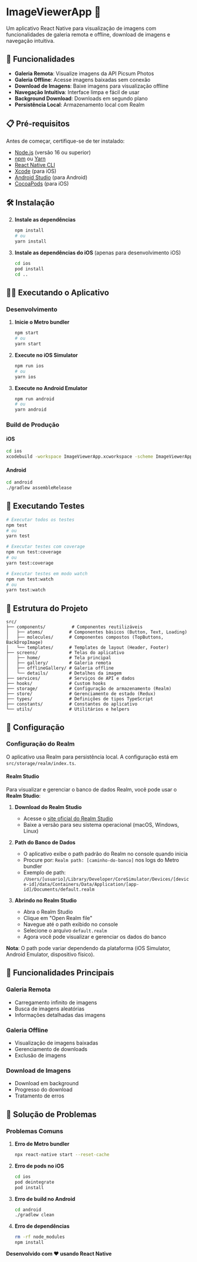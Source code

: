 # ImageViewerApp 📱

Um aplicativo React Native para visualização de imagens com funcionalidades de galeria remota e offline, download de imagens e navegação intuitiva.

## 🚀 Funcionalidades

- **Galeria Remota**: Visualize imagens da API Picsum Photos
- **Galeria Offline**: Acesse imagens baixadas sem conexão
- **Download de Imagens**: Baixe imagens para visualização offline
- **Navegação Intuitiva**: Interface limpa e fácil de usar
- **Background Download**: Downloads em segundo plano
- **Persistência Local**: Armazenamento local com Realm

## 📋 Pré-requisitos

Antes de começar, certifique-se de ter instalado:

- [Node.js](https://nodejs.org/) (versão 16 ou superior)
- [npm](https://www.npmjs.com/) ou [Yarn](https://yarnpkg.com/)
- [React Native CLI](https://reactnative.dev/docs/environment-setup)
- [Xcode](https://developer.apple.com/xcode/) (para iOS)
- [Android Studio](https://developer.android.com/studio) (para Android)
- [CocoaPods](https://cocoapods.org/) (para iOS)

## 🛠️ Instalação

2. **Instale as dependências**
   ```bash
   npm install
   # ou
   yarn install
   ```

3. **Instale as dependências do iOS** (apenas para desenvolvimento iOS)
   ```bash
   cd ios
   pod install
   cd ..
   ```

## 🏃‍♂️ Executando o Aplicativo

### Desenvolvimento

1. **Inicie o Metro bundler**
   ```bash
   npm start
   # ou
   yarn start
   ```

2. **Execute no iOS Simulator**
   ```bash
   npm run ios
   # ou
   yarn ios
   ```

3. **Execute no Android Emulator**
   ```bash
   npm run android
   # ou
   yarn android
   ```

### Build de Produção

#### iOS
```bash
cd ios
xcodebuild -workspace ImageViewerApp.xcworkspace -scheme ImageViewerApp -configuration Release -destination generic/platform=iOS -archivePath ImageViewerApp.xcarchive archive
```

#### Android
```bash
cd android
./gradlew assembleRelease
```

## 🧪 Executando Testes

```bash
# Executar todos os testes
npm test
# ou
yarn test

# Executar testes com coverage
npm run test:coverage
# ou
yarn test:coverage

# Executar testes em modo watch
npm run test:watch
# ou
yarn test:watch
```

## 📁 Estrutura do Projeto

```
src/
├── components/          # Componentes reutilizáveis
│   ├── atoms/          # Componentes básicos (Button, Text, Loading)
│   ├── molecules/      # Componentes compostos (TopButtons, BackDropImage)
│   └── templates/      # Templates de layout (Header, Footer)
├── screens/            # Telas do aplicativo
│   ├── home/           # Tela principal
│   ├── gallery/        # Galeria remota
│   ├── offlineGallery/ # Galeria offline
│   └── details/        # Detalhes da imagem
├── services/           # Serviços de API e dados
├── hooks/              # Custom hooks
├── storage/            # Configuração de armazenamento (Realm)
├── store/              # Gerenciamento de estado (Redux)
├── types/              # Definições de tipos TypeScript
├── constants/          # Constantes do aplicativo
└── utils/              # Utilitários e helpers
```

## 🔧 Configuração

### Configuração do Realm

O aplicativo usa Realm para persistência local. A configuração está em `src/storage/realm/index.ts`.

#### Realm Studio

Para visualizar e gerenciar o banco de dados Realm, você pode usar o **Realm Studio**:

1. **Download do Realm Studio**
   - Acesse o [site oficial do Realm Studio](https://realm.io/products/realm-studio/)
   - Baixe a versão para seu sistema operacional (macOS, Windows, Linux)

2. **Path do Banco de Dados**
   - O aplicativo exibe o path padrão do Realm no console quando inicia
   - Procure por: `Realm path: [caminho-do-banco]` nos logs do Metro bundler
   - Exemplo de path: `/Users/[usuario]/Library/Developer/CoreSimulator/Devices/[device-id]/data/Containers/Data/Application/[app-id]/Documents/default.realm`

3. **Abrindo no Realm Studio**
   - Abra o Realm Studio
   - Clique em "Open Realm file"
   - Navegue até o path exibido no console
   - Selecione o arquivo `default.realm`
   - Agora você pode visualizar e gerenciar os dados do banco

**Nota**: O path pode variar dependendo da plataforma (iOS Simulator, Android Emulator, dispositivo físico).

## 📱 Funcionalidades Principais

### Galeria Remota
- Carregamento infinito de imagens
- Busca de imagens aleatórias
- Informações detalhadas das imagens

### Galeria Offline
- Visualização de imagens baixadas
- Gerenciamento de downloads
- Exclusão de imagens

### Download de Imagens
- Download em background
- Progresso do download
- Tratamento de erros

## 🐛 Solução de Problemas

### Problemas Comuns

1. **Erro de Metro bundler**
   ```bash
   npx react-native start --reset-cache
   ```

2. **Erro de pods no iOS**
   ```bash
   cd ios
   pod deintegrate
   pod install
   ```

3. **Erro de build no Android**
   ```bash
   cd android
   ./gradlew clean
   ```

4. **Erro de dependências**
   ```bash
   rm -rf node_modules
   npm install
   ```

**Desenvolvido com ❤️ usando React Native**